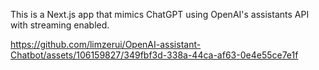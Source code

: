 This is a Next.js app that mimics ChatGPT using OpenAI's assistants API with streaming enabled.



https://github.com/limzerui/OpenAI-assistant-Chatbot/assets/106159827/349fbf3d-338a-44ca-af63-0e4e55ce7e1f

